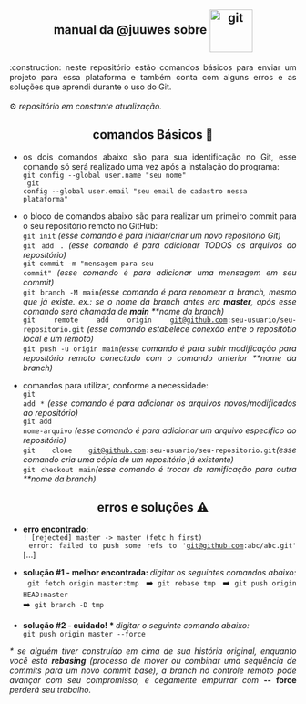<h2 align="center"> manual da @juuwes sobre <img align="center" alt="git" width="75" img src="https://cdn.jsdelivr.net/gh/devicons/devicon/icons/git/git-plain-wordmark.svg"> </h2>
<div align="justify">

<div align="justify">
:construction: neste repositório estão comandos básicos para enviar um projeto para essa plataforma e também conta com alguns erros e as soluções que aprendi durante o uso do Git. </br>
</br>
⚙ <i> repositório em constante atualização.</i>

<h2 align="center"> comandos Básicos 🧩 </h2>

- os dois comandos abaixo são para sua identificação no Git, esse comando só será realizado uma vez após a instalação do programa: </br>
<code>git config --global user.name "seu nome"</code></br>
<code> git config --global user.email "seu email de cadastro nessa plataforma"</code></br>

- o bloco de comandos abaixo são para realizar um primeiro commit para o seu repositório remoto no GitHub: </br>
<code>git init</code>    <i>(esse comando é para iniciar/criar um novo repositório Git)</i></br>
<code>git add .</code>   <i>(esse comando é para adicionar TODOS os arquivos ao repositório)</i></br>
<code>git commit -m "mensagem para seu commit"</code>   <i>(esse comando é para adicionar uma mensagem em seu commit)</i></br>
<code>git branch -M main</code><i>(esse comando é para renomear a branch, mesmo que já existe. ex.: se o nome da branch antes era <b>master</b>, após esse comando será chamada de <b>main</b> **nome da branch)</i></br>
<code>git remote add origin git@github.com:seu-usuario/seu-repositorio.git</code> <i>(esse comando estabelece conexão entre o repositótio local e um remoto)</i></br>
<code>git push -u origin main</code><i>(esse comando é para subir modificação para repositório remoto conectado com o comando anterior **nome da branch)</i></br>

- comandos para utilizar, conforme a necessidade: </br>
<code>git add *</code> <i>(esse comando é para adicionar os arquivos novos/modificados ao repositório)</i></br>
<code>git add nome-arquivo</code> <i>(esse comando é para adicionar um arquivo específico ao repositório)</i></br>
<code>git clone git@github.com:seu-usuario/seu-repositorio.git</code><i>(esse comando cria uma cópia de um repositório já existente)</i></br>
<code>git checkout main</code><i>(esse comando é trocar de ramificação para outra **nome da branch)</i></br>

<h2 align="center"> erros e soluções ⚠️ </h2>

- <b> erro encontrado: </b>  
<code>! [rejected]        master -> master (fetc h first) </code> <br>
<code> error: failed to push some refs to 'git@github.com:abc/abc.git'</code> [...]

- <b> solução #1 - melhor encontrada: </b> <i>digitar os seguintes comandos abaixo:</i><br> 
<code> git fetch origin master:tmp </code> ➡️<code> git rebase tmp </code> ➡️<code> git push origin HEAD:master </code> ➡️<code> git branch -D tmp </code>

- <b> solução #2 - cuidado! * </b> <i>digitar o seguinte comando abaixo:</i><br>
<code>git push origin master --force</code>

<i> * se alguém tiver construído em cima de sua história original, enquanto você está <b>rebasing</b> (processo de mover ou combinar uma sequência de commits para um novo commit base), a branch no controle remoto pode avançar com seu compromisso, e cegamente empurrar com </i><b>-- force</b><i> perderá seu trabalho.</i>
 
##
